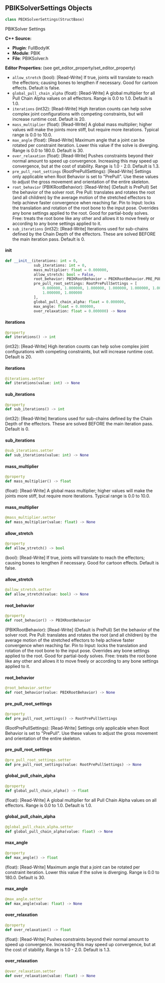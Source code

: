 ## PBIKSolverSettings Objects

```python
class PBIKSolverSettings(StructBase)
```

PBIKSolver Settings

**C++ Source:**

- **Plugin**: FullBodyIK
- **Module**: PBIK
- **File**: PBIKSolver.h

**Editor Properties:** (see get_editor_property/set_editor_property)

- ``allow_stretch`` (bool):  [Read-Write] If true, joints will translate to reach the effectors; causing bones to lengthen if necessary. Good for cartoon effects. Default is false.
- ``global_pull_chain_alpha`` (float):  [Read-Write] A global multiplier for all Pull Chain Alpha values on all effectors. Range is 0.0 to 1.0. Default is 1.0.
- ``iterations`` (int32):  [Read-Write] High iteration counts can help solve complex joint configurations with competing constraints, but will increase runtime cost. Default is 20.
- ``mass_multiplier`` (float):  [Read-Write] A global mass multiplier; higher values will make the joints more stiff, but require more iterations. Typical range is 0.0 to 10.0.
- ``max_angle`` (float):  [Read-Write] Maximum angle that a joint can be rotated per constraint iteration. Lower this value if the solve is diverging. Range is 0.0 to 180.0. Default is 30.
- ``over_relaxation`` (float):  [Read-Write] Pushes constraints beyond their normal amount to speed up convergence. Increasing this may speed up convergence, but at the cost of stability. Range is 1.0 - 2.0. Default is 1.3.
- ``pre_pull_root_settings`` (RootPrePullSettings):  [Read-Write] Settings only applicable when Root Behavior is set to "PrePull". Use these values to adjust the gross movement and orientation of the entire skeleton.
- ``root_behavior`` (PBIKRootBehavior):  [Read-Write] (Default is PrePull) Set the behavior of the solver root.
  Pre Pull: translates and rotates the root (and all children) by the average motion of the stretched effectors to help achieve faster convergence when reaching far.
  Pin to Input: locks the translation and rotation of the root bone to the input pose. Overrides any bone settings applied to the root. Good for partial-body solves.
  Free: treats the root bone like any other and allows it to move freely or according to any bone settings applied to it.
- ``sub_iterations`` (int32):  [Read-Write] Iterations used for sub-chains defined by the Chain Depth of the effectors. These are solved BEFORE the main iteration pass. Default is 0.

<a id="unreal.PBIKSolverSettings.__init__"></a>

#### __init__

```python
def __init__(iterations: int = 0,
             sub_iterations: int = 0,
             mass_multiplier: float = 0.000000,
             allow_stretch: bool = False,
             root_behavior: PBIKRootBehavior = PBIKRootBehavior.PRE_PULL,
             pre_pull_root_settings: RootPrePullSettings = [
                 0.000000, 1.000000, 1.000000, 1.000000, 1.000000, 1.000000,
                 1.000000, 1.000000
             ],
             global_pull_chain_alpha: float = 0.000000,
             max_angle: float = 0.000000,
             over_relaxation: float = 0.000000) -> None
```

<a id="unreal.PBIKSolverSettings.iterations"></a>

#### iterations

```python
@property
def iterations() -> int
```

(int32):  [Read-Write] High iteration counts can help solve complex joint configurations with competing constraints, but will increase runtime cost. Default is 20.

<a id="unreal.PBIKSolverSettings.iterations"></a>

#### iterations

```python
@iterations.setter
def iterations(value: int) -> None
```

<a id="unreal.PBIKSolverSettings.sub_iterations"></a>

#### sub_iterations

```python
@property
def sub_iterations() -> int
```

(int32):  [Read-Write] Iterations used for sub-chains defined by the Chain Depth of the effectors. These are solved BEFORE the main iteration pass. Default is 0.

<a id="unreal.PBIKSolverSettings.sub_iterations"></a>

#### sub_iterations

```python
@sub_iterations.setter
def sub_iterations(value: int) -> None
```

<a id="unreal.PBIKSolverSettings.mass_multiplier"></a>

#### mass_multiplier

```python
@property
def mass_multiplier() -> float
```

(float):  [Read-Write] A global mass multiplier; higher values will make the joints more stiff, but require more iterations. Typical range is 0.0 to 10.0.

<a id="unreal.PBIKSolverSettings.mass_multiplier"></a>

#### mass_multiplier

```python
@mass_multiplier.setter
def mass_multiplier(value: float) -> None
```

<a id="unreal.PBIKSolverSettings.allow_stretch"></a>

#### allow_stretch

```python
@property
def allow_stretch() -> bool
```

(bool):  [Read-Write] If true, joints will translate to reach the effectors; causing bones to lengthen if necessary. Good for cartoon effects. Default is false.

<a id="unreal.PBIKSolverSettings.allow_stretch"></a>

#### allow_stretch

```python
@allow_stretch.setter
def allow_stretch(value: bool) -> None
```

<a id="unreal.PBIKSolverSettings.root_behavior"></a>

#### root_behavior

```python
@property
def root_behavior() -> PBIKRootBehavior
```

(PBIKRootBehavior):  [Read-Write] (Default is PrePull) Set the behavior of the solver root.
Pre Pull: translates and rotates the root (and all children) by the average motion of the stretched effectors to help achieve faster convergence when reaching far.
Pin to Input: locks the translation and rotation of the root bone to the input pose. Overrides any bone settings applied to the root. Good for partial-body solves.
Free: treats the root bone like any other and allows it to move freely or according to any bone settings applied to it.

<a id="unreal.PBIKSolverSettings.root_behavior"></a>

#### root_behavior

```python
@root_behavior.setter
def root_behavior(value: PBIKRootBehavior) -> None
```

<a id="unreal.PBIKSolverSettings.pre_pull_root_settings"></a>

#### pre_pull_root_settings

```python
@property
def pre_pull_root_settings() -> RootPrePullSettings
```

(RootPrePullSettings):  [Read-Write] Settings only applicable when Root Behavior is set to "PrePull". Use these values to adjust the gross movement and orientation of the entire skeleton.

<a id="unreal.PBIKSolverSettings.pre_pull_root_settings"></a>

#### pre_pull_root_settings

```python
@pre_pull_root_settings.setter
def pre_pull_root_settings(value: RootPrePullSettings) -> None
```

<a id="unreal.PBIKSolverSettings.global_pull_chain_alpha"></a>

#### global_pull_chain_alpha

```python
@property
def global_pull_chain_alpha() -> float
```

(float):  [Read-Write] A global multiplier for all Pull Chain Alpha values on all effectors. Range is 0.0 to 1.0. Default is 1.0.

<a id="unreal.PBIKSolverSettings.global_pull_chain_alpha"></a>

#### global_pull_chain_alpha

```python
@global_pull_chain_alpha.setter
def global_pull_chain_alpha(value: float) -> None
```

<a id="unreal.PBIKSolverSettings.max_angle"></a>

#### max_angle

```python
@property
def max_angle() -> float
```

(float):  [Read-Write] Maximum angle that a joint can be rotated per constraint iteration. Lower this value if the solve is diverging. Range is 0.0 to 180.0. Default is 30.

<a id="unreal.PBIKSolverSettings.max_angle"></a>

#### max_angle

```python
@max_angle.setter
def max_angle(value: float) -> None
```

<a id="unreal.PBIKSolverSettings.over_relaxation"></a>

#### over_relaxation

```python
@property
def over_relaxation() -> float
```

(float):  [Read-Write] Pushes constraints beyond their normal amount to speed up convergence. Increasing this may speed up convergence, but at the cost of stability. Range is 1.0 - 2.0. Default is 1.3.

<a id="unreal.PBIKSolverSettings.over_relaxation"></a>

#### over_relaxation

```python
@over_relaxation.setter
def over_relaxation(value: float) -> None
```

<a id="unreal.PBIKDebug"></a>
